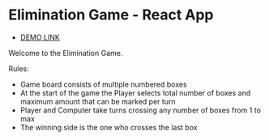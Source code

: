 # Elimination Game - React App

- [DEMO LINK](https://vinniej-2k20.github.io/elimination-game-react/)

Welcome to the Elimination Game.

Rules:
- Game board consists of multiple numbered boxes
- At the start of the game the Player selects total number of boxes and maximum amount that can be marked per turn
- Player and Computer take turns crossing any number of boxes from 1 to max
- The winning side is the one who crosses the last box
